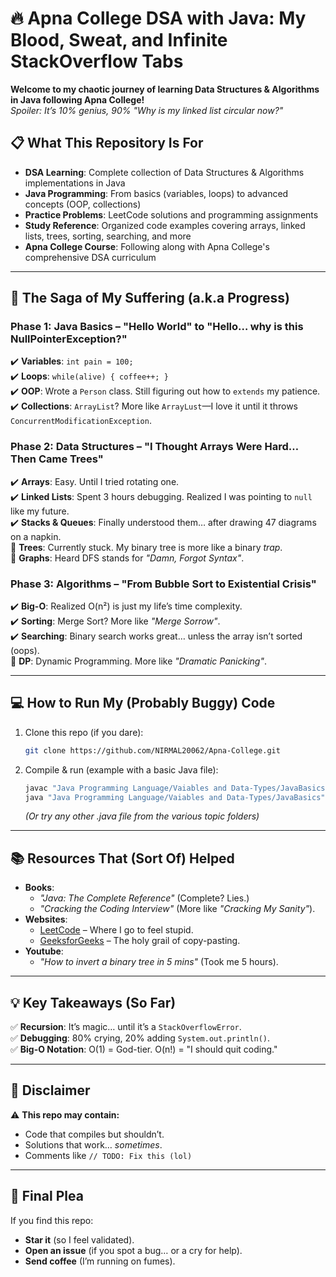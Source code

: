# **🔥 Apna College DSA with Java: My Blood, Sweat, and Infinite StackOverflow Tabs**  

**Welcome to my chaotic journey of learning Data Structures & Algorithms in Java following Apna College!**  
*Spoiler: It’s 10% genius, 90% "Why is my linked list circular now?"*  
## **📋 What This Repository Is For**
- **DSA Learning**: Complete collection of Data Structures & Algorithms implementations in Java
- **Java Programming**: From basics (variables, loops) to advanced concepts (OOP, collections)
- **Practice Problems**: LeetCode solutions and programming assignments
- **Study Reference**: Organized code examples covering arrays, linked lists, trees, sorting, searching, and more
- **Apna College Course**: Following along with Apna College's comprehensive DSA curriculum

---

## **📜 The Saga of My Suffering (a.k.a Progress)**  

### **Phase 1: Java Basics – "Hello World" to "Hello… why is this NullPointerException?"**  
✔️ **Variables**: `int pain = 100;`  
✔️ **Loops**: `while(alive) { coffee++; }`  
✔️ **OOP**: Wrote a `Person` class. Still figuring out how to `extends` my patience.  
✔️ **Collections**: `ArrayList`? More like `ArrayLust`—I love it until it throws `ConcurrentModificationException`.  

### **Phase 2: Data Structures – "I Thought Arrays Were Hard… Then Came Trees"**  
✔️ **Arrays**: Easy. Until I tried rotating one.  
✔️ **Linked Lists**: Spent 3 hours debugging. Realized I was pointing to `null` like my future.  
✔️ **Stacks & Queues**: Finally understood them… after drawing 47 diagrams on a napkin.  
🔲 **Trees**: Currently stuck. My binary tree is more like a binary *trap*.  
🔲 **Graphs**: Heard DFS stands for *"Damn, Forgot Syntax"*.  

### **Phase 3: Algorithms – "From Bubble Sort to Existential Crisis"**  
✔️ **Big-O**: Realized O(n²) is just my life’s time complexity.  
✔️ **Sorting**: Merge Sort? More like *"Merge Sorrow"*.  
✔️ **Searching**: Binary search works great… unless the array isn’t sorted (oops).  
🔲 **DP**: Dynamic Programming. More like *"Dramatic Panicking"*.  

---

## **💻 How to Run My (Probably Buggy) Code**  
1. Clone this repo (if you dare):  
   ```bash
   git clone https://github.com/NIRMAL20062/Apna-College.git
   ```  
2. Compile & run (example with a basic Java file):  
   ```bash
   javac "Java Programming Language/Vaiables and Data-Types/JavaBasics.java"
   java "Java Programming Language/Vaiables and Data-Types/JavaBasics"
   ```  
   *(Or try any other .java file from the various topic folders)*  

---

## **📚 Resources That (Sort Of) Helped**  
- **Books**:  
  - *"Java: The Complete Reference"* (Complete? Lies.)  
  - *"Cracking the Coding Interview"* (More like *"Cracking My Sanity"*).  
- **Websites**:  
  - [LeetCode](https://leetcode.com/) – Where I go to feel stupid.  
  - [GeeksforGeeks](https://www.geeksforgeeks.org/) – The holy grail of copy-pasting.  
- **Youtube**:  
  - *"How to invert a binary tree in 5 mins"* (Took me 5 hours).  

---

## **💡 Key Takeaways (So Far)**  
✅ **Recursion**: It’s magic… until it’s a `StackOverflowError`.  
✅ **Debugging**: 80% crying, 20% adding `System.out.println()`.  
✅ **Big-O Notation**: O(1) = God-tier. O(n!) = "I should quit coding."  

---

## **🚨 Disclaimer**  
⚠️ **This repo may contain:**  
- Code that compiles but shouldn’t.  
- Solutions that work… *sometimes*.  
- Comments like `// TODO: Fix this (lol)`  

---

## **🙏 Final Plea**  
If you find this repo:  
- **Star it** (so I feel validated).  
- **Open an issue** (if you spot a bug… or a cry for help).  
- **Send coffee** (I’m running on fumes).  

